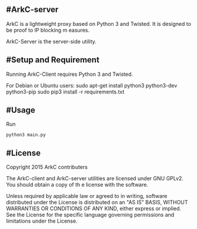 #ArkC-server
-----------------

ArkC is a lightweight proxy based on Python 3 and Twisted. It is designed to be proof to IP blocking m
easures.

ArkC-Server is the server-side utility.

#Setup and Requirement
-----------------

Running ArkC-Client requires Python 3 and Twisted.

For Debian or Ubuntu users:
sudo apt-get install python3 python3-dev python3-pip
sudo pip3 install -r requirements.txt

#Usage
-----------------

Run

	python3 main.py

#License
-----------------

Copyright 2015 ArkC contributers

The ArkC-client and ArkC-server utilities are licensed under GNU GPLv2. You should obtain a copy of th
e license with the software.

Unless required by applicable law or agreed to in writing, software
distributed under the License is distributed on an "AS IS" BASIS, WITHOUT
WARRANTIES OR CONDITIONS OF ANY KIND, either express or implied. See the
License for the specific language governing permissions and limitations
under the License.
